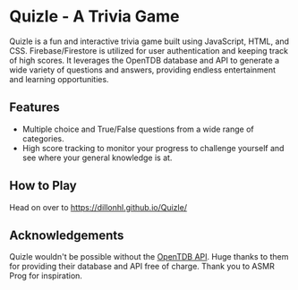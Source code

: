 # Quizle - A Trivia Game

Quizle is a fun and interactive trivia game built using JavaScript, HTML, and CSS. Firebase/Firestore is utilized for user authentication and keeping track of high scores. It leverages the OpenTDB database and API to generate a wide variety of questions and answers, providing endless entertainment and learning opportunities.

## Features

- Multiple choice and True/False questions from a wide range of categories.
- High score tracking to monitor your progress to challenge yourself and see where your general knowledge is at.

## How to Play

Head on over to https://dillonhl.github.io/Quizle/

## Acknowledgements

Quizle wouldn't be possible without the [OpenTDB API](https://opentdb.com/). Huge thanks to them for providing their database and API free of charge.
Thank you to ASMR Prog for inspiration.
